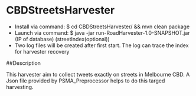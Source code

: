 CBDStreetsHarvester
=====

- Install via command: $ cd CBDStreetsHarvester/ && mvn clean package
- Launch via command: $ java -jar run-RoadHarvester-1.0-SNAPSHOT.jar (IP of database) (streetIndex(optional))
- Two log files will be created after first start. The log can trace the index for harvester recovery

##Description

This harvester aim to collect tweets exactly on streets in Melbourne CBD. A Json file provided by PSMA_Preprocessor helps to do this targed harvesting. 
